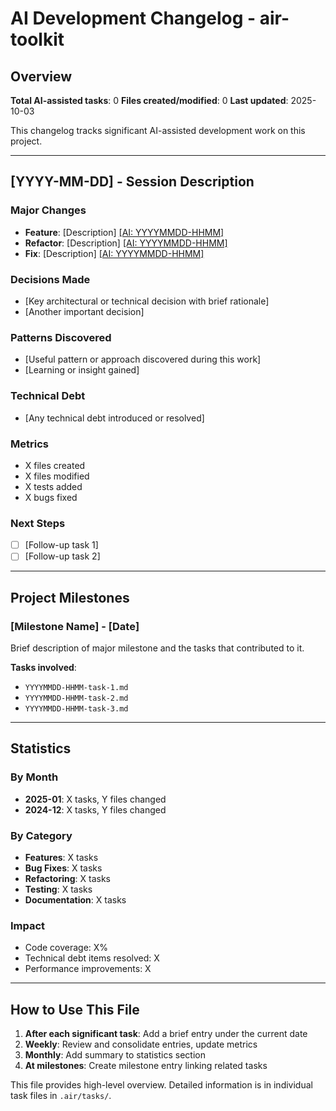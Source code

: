 # AI Development Changelog - air-toolkit

## Overview
**Total AI-assisted tasks**: 0
**Files created/modified**: 0
**Last updated**: 2025-10-03

This changelog tracks significant AI-assisted development work on this project.

---

## [YYYY-MM-DD] - Session Description

### Major Changes
- **Feature**: [Description] [[AI: YYYYMMDD-HHMM]](#)
- **Refactor**: [Description] [[AI: YYYYMMDD-HHMM]](#)
- **Fix**: [Description] [[AI: YYYYMMDD-HHMM]](#)

### Decisions Made
- [Key architectural or technical decision with brief rationale]
- [Another important decision]

### Patterns Discovered
- [Useful pattern or approach discovered during this work]
- [Learning or insight gained]

### Technical Debt
- [Any technical debt introduced or resolved]

### Metrics
- X files created
- X files modified
- X tests added
- X bugs fixed

### Next Steps
- [ ] [Follow-up task 1]
- [ ] [Follow-up task 2]

---

## Project Milestones

### [Milestone Name] - [Date]
Brief description of major milestone and the tasks that contributed to it.

**Tasks involved**:
- `YYYYMMDD-HHMM-task-1.md`
- `YYYYMMDD-HHMM-task-2.md`
- `YYYYMMDD-HHMM-task-3.md`

---

## Statistics

### By Month
- **2025-01**: X tasks, Y files changed
- **2024-12**: X tasks, Y files changed

### By Category
- **Features**: X tasks
- **Bug Fixes**: X tasks
- **Refactoring**: X tasks
- **Testing**: X tasks
- **Documentation**: X tasks

### Impact
- Code coverage: X%
- Technical debt items resolved: X
- Performance improvements: X

---

## How to Use This File

1. **After each significant task**: Add a brief entry under the current date
2. **Weekly**: Review and consolidate entries, update metrics
3. **Monthly**: Add summary to statistics section
4. **At milestones**: Create milestone entry linking related tasks

This file provides high-level overview. Detailed information is in individual task files in `.air/tasks/`.
